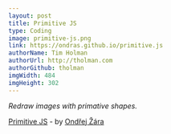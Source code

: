 ```yaml
---
layout: post
title: Primitive JS
type: Coding
image: primitive-js.png
link: https://ondras.github.io/primitive.js
authorName: Tim Holman
authorUrl: http://tholman.com
authorGithub: tholman
imgWidth: 484
imgHeight: 302
---
```


_Redraw images with primative shapes._

[Primitive JS](https://ondras.github.io/primitive.js) - by [Ondřej Žára](http://ondras.zarovi.cz/)
